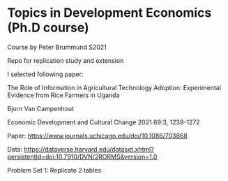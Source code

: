 # Topics in Development Economics (Ph.D course)

Course by Peter Brummund S2021

Repo for replication study and extension 

I selected following paper: 

The Role of Information in Agricultural Technology Adoption: Experimental Evidence from Rice Farmers in Uganda

Bjorn Van Campenhout

Economic Development and Cultural Change 2021 69:3, 1239-1272 

Paper: https://www.journals.uchicago.edu/doi/10.1086/703868

Data: https://dataverse.harvard.edu/dataset.xhtml?persistentId=doi:10.7910/DVN/2RORMS&version=1.0 

Problem Set 1:  Replicate 2 tables
